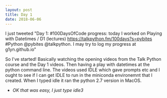 ```yaml
---
layout: post
title: Day 1
date: 2018-06-06
---
```

I just tweeted "Day 1: #100DaysOfCode progress: today I worked on Playing with Datetimes / D1 (lectures) https://talkpython.fm/100days?s=pybites #Python @pybites @talkpython. I may try to log my progress at g1yn.github.io"
<!--more-->

So I've started!  Basically watching the opening videos from the Talk Python course and the Day 1 videos. Then having a play with datetimes at the python command line. The videos used IDLE which gave prompts etc and I ought to see if I can get IDLE to run in the miniconda environemnt that I created. When I typed idle it ran the python 2.7 version in MacOS.

- *OK that was easy, I just type idle3*
